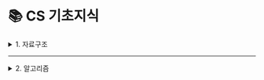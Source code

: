 # 📚 CS 기초지식

<details>
<summary>1. 자료구조</summary>

## ✅ 자료구조 공부 체크리스트

<details>
<summary>📘 개론</summary>

- [ ] 자료구조란?
- [ ] 시간복잡도 (Big-O)

👉 [📎 자료구조 개론 보러가기](./자료구조/1.자료구조%20개론.md)
</details>

---

<details>
<summary>📦 선형 자료구조</summary>

<details>
<summary>🔢 배열 (Array) vs 연결 리스트 (Linked List)</summary>

- [ ] 배열 (Array)
- [ ] 연결 리스트 (Linked List)

👉 [📎 배열 vs 연결리스트 보러가기](./자료구조/2.배열%20vs%20연결%20리스트.md)
</details>

<details>
<summary>📑 스택 (Stack) vs 큐 (Queue)</summary>

- [ ] 스택 (Stack)
- [ ] 큐(Queue)

👉 [📎 큐 vs 스택 보러가기](./자료구조/3.큐%20vs%20스택.md)
</details>

<details>
<summary>📑 덱 (Deque)</summary>

- [ ] 덱 (Deque)

👉 [📎 덱 보러가기](./자료구조/4.덱(Deque).md)
</details>

<details>
<summary>🧠 해시 테이블 (Hash Table)</summary>

- [ ] 해시 테이블 (Hash Table)

👉 [📎 해시 테이블 보러가기](./자료구조/5.해시테이블(HashTable).md)
</details>

</details>

---

<details>
<summary>🌲 비선형 자료구조</summary>

<details>
<summary>🌳 트리 (Tree)</summary>

- [ ] 이진 트리 (Binary Tree)

👉 [📎 이진 트리 보러가기](./자료구조/6.이진%20트리(Binary%20Tree).md)
</details>

<details>
<summary>🥇 힙 (Heap)</summary>

- [ ] 힙 (Heap)

👉 [📎 힙 보러가기](./자료구조/7.힙(Heap).md)
</details>

<details>
<summary>🔗 그래프 (Graph)</summary>

- [ ] 그래프 (Graph)

👉 [📎 그래프 보러가기](./자료구조/8.그래프(Graph).md)
</details>

</details>

</details>

---

<details>
<summary>2. 알고리즘</summary>

## ✅ 알고리즘 공부 체크리스트

<details>
<summary>📘 개론</summary>

- [ ] 알고리즘이란?
- [ ] 시간복잡도 분석 (Big-O)
- [ ] 공간복잡도
- [ ] 재귀 함수 개념

👉 [📎 알고리즘 개론 보러가기](./알고리즘/1.알고리즘%20개론.md)
</details>

---

<details>
<summary>🎯 탐색 & 정렬</summary>

<details>
<summary>🔍 탐색 (Search)</summary>

- [ ] 선형 탐색
- [ ] 이진 탐색
- [ ] 이분 탐색 응용 (파라메트릭 서치)

👉 [📎 탐색 보러가기](./알고리즘/2.탐색(Search).md)
</details>

<details>
<summary>📊 정렬 (Sort)</summary>

- [ ] 버블 / 선택 / 삽입 정렬
- [ ] 병합 정렬
- [ ] 퀵 정렬
- [ ] 힙 정렬

👉 [📎 정렬 보러가기](./알고리즘/3.정렬(Sort).md)
</details>

</details>

---

<details>
<summary>🧭 주요 알고리즘 유형</summary>

<details>
<summary>✅ 완전 탐색 & 백트래킹</summary>

- [ ] 완전 탐색 정의 및 예
- [ ] 백트래킹 정의 및 예

👉 [📎 완전탐색 & 백트래킹 보러가기](./알고리즘/4.완전탐색&백트래킹.md)
</details>

<details>
<summary>💰 그리디 알고리즘</summary>

- [ ] 그리디의 정의 및 탐욕적 선택 조건
- [ ] 예시 (거스름돈) 및 정리

👉 [📎 그리디 보러가기](./알고리즘/5.그리디(Greedy).md)
</details>

<details>
<summary>🧮 동적 계획법 (DP)</summary>

- [ ] 동적 계획법의 정의 및 Memoization
- [ ] Bottom-up / Top-down 정의 및

👉 [📎 DP 보러가기](./알고리즘/6.동적계획법(DP).md)
</details>

<details>
<summary>🔁 투 포인터 & 슬라이딩 윈도우</summary>

- [ ] 연속 부분합
- [ ] 고정/가변 길이 구간 탐색

👉 [📎 투 포인터 보러가기](./알고리즘/7.투포인터&슬라이딩윈도우.md)
</details>

</details>

---

<details>
<summary>🌐 그래프 기반 알고리즘</summary>

<details>
<summary>🚶 DFS / BFS</summary>

- [ ] 깊이우선탐색 (DFS)
- [ ] 너비우선탐색 (BFS)

👉 [📎 DFS & BFS 보러가기](./알고리즘/8.DFS&BFS.md)
</details>

<details>
<summary>🚏 최단 경로 & MST</summary>

- [ ] 다익스트라  
👉 [📎 다익스트라 보러가기](./알고리즘/9-1.다익스트라.md)

- [ ] 플로이드-워셜  
👉 [📎 플로이드-워셜 보러가기](./알고리즘/9-2.플로이드워셜.md)

- [ ] 크루스칼  
👉 [📎 크루스칼 보러가기](./알고리즘/9-3.크루스칼.md)

- [ ] 프림 (MST)
👉 [📎 프림 보러가기](./알고리즘/9-4.프림.md)

</details>


<details>
<summary>🔗 유니온 파인드 / 위상 정렬</summary>

- [ ] Disjoint Set / Union-Find
- [ ] 위상 정렬 (Topological Sort)

👉 [📎 유니온파인드 & 위상정렬 보러가기](./알고리즘/10.유니온파인드&위상정렬.md)
</details>

</details>

</details>
